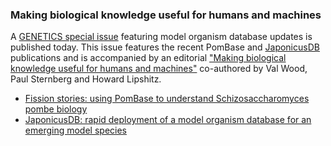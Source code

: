 ### Making biological knowledge useful for humans and machines
<!-- pombase_flags: frontpage -->
<!-- newsfeed_thumbnail: pombase-logo-32x32px.png -->

A [GENETICS special issue](https://academic.oup.com/genetics/issue/220/4)
featuring model organism database updates is published today. This
issue features the recent PomBase and
[JaponicusDB](https://www.japonicusdb.org/) publications and is
accompanied by an editorial
["Making biological knowledge useful for humans and machines"](https://academic.oup.com/genetics/article-abstract/220/4/iyac001/6563297)
co-authored by Val Wood, Paul Sternberg and Howard Lipshitz.

  - [Fission stories: using PomBase to understand Schizosaccharomyces pombe biology](https://academic.oup.com/genetics/advance-article/doi/10.1093/genetics/iyab222/6481557?login=false)
  - [JaponicusDB: rapid deployment of a model organism database for an emerging model species](https://academic.oup.com/genetics/advance-article/doi/10.1093/genetics/iyab223/6481558?login=false)
